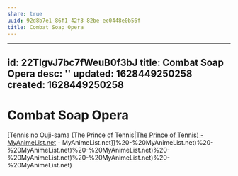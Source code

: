 ```yaml
---
share: true
uuid: 92d8b7e1-86f1-42f3-82be-ec0448e0b56f
title: Combat Soap Opera
---
```

---
id: 22TlgvJ7bc7fWeuB0f3bJ
title: Combat Soap Opera
desc: ''
updated: 1628449250258
created: 1628449250258
---
# Combat Soap Opera
[Tennis no Ouji-sama (The Prince of Tennis|[The Prince of Tennis) - MyAnimeList.net](/undefined) - MyAnimeList.net]]%20-%20MyAnimeList.net)%20-%20MyAnimeList.net)%20-%20MyAnimeList.net)%20-%20MyAnimeList.net)%20-%20MyAnimeList.net)%20-%20MyAnimeList.net)
